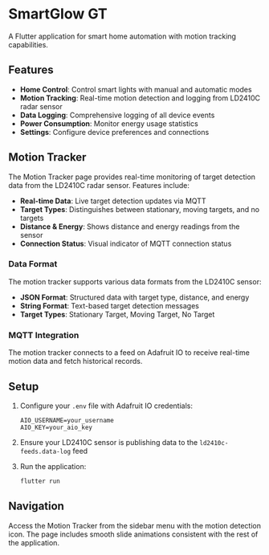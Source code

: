 # SmartGlow GT

A Flutter application for smart home automation with motion tracking capabilities.

## Features

- **Home Control**: Control smart lights with manual and automatic modes
- **Motion Tracking**: Real-time motion detection and logging from LD2410C radar sensor
- **Data Logging**: Comprehensive logging of all device events
- **Power Consumption**: Monitor energy usage statistics
- **Settings**: Configure device preferences and connections

## Motion Tracker

The Motion Tracker page provides real-time monitoring of target detection data from the LD2410C radar sensor. Features include:

- **Real-time Data**: Live target detection updates via MQTT
- **Target Types**: Distinguishes between stationary, moving targets, and no targets
- **Distance & Energy**: Shows distance and energy readings from the sensor
- **Connection Status**: Visual indicator of MQTT connection status

### Data Format

The motion tracker supports various data formats from the LD2410C sensor:

- **JSON Format**: Structured data with target type, distance, and energy
- **String Format**: Text-based target detection messages
- **Target Types**: Stationary Target, Moving Target, No Target

### MQTT Integration

The motion tracker connects to a feed on Adafruit IO to receive real-time motion data and fetch historical records.

## Setup

1. Configure your `.env` file with Adafruit IO credentials:
   ```
   AIO_USERNAME=your_username
   AIO_KEY=your_aio_key
   ```

2. Ensure your LD2410C sensor is publishing data to the `ld2410c-feeds.data-log` feed

3. Run the application:
   ```bash
   flutter run
   ```

## Navigation

Access the Motion Tracker from the sidebar menu with the motion detection icon. The page includes smooth slide animations consistent with the rest of the application.
